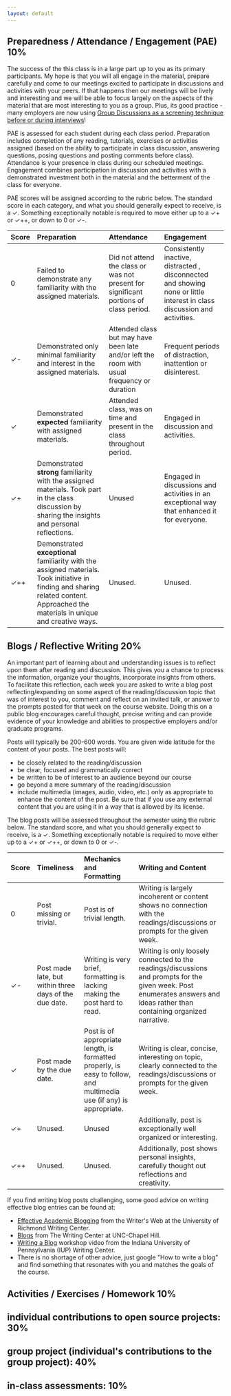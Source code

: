 ```yaml
---
layout: default
---
```


## Preparedness / Attendance / Engagement  (PAE) 10%

The success of the this class is in a large part up to you as its primary participants. My hope is that you will all engage in the material, prepare carefully and come to our meetings excited to participate in discussions and activities with your peers. If that happens then our meetings will be lively and interesting and we will be able to focus largely on the aspects of the material that are most interesting to you as a group. Plus, its good practice - many employers are now using [Group Discussions as a screening technique before or during interviews](https://www.reed.co.uk/career-advice/group-interview-tips-dos-and-donts/)!

PAE is assessed for each student during each class period. Preparation includes completion of any reading, tutorials, exercises or activities assigned (based on the ability to participate in class discussion, answering questions, posing questions and posting comments before class). Attendance is your presence in class during our scheduled meetings. Engagement combines participation in discussion and activities with a demonstrated investment both in the material and the betterment of the class for everyone.

PAE scores will be assigned according to the rubric below. The standard score in each category, and what you should generally expect to receive, is a ✓. Something exceptionally notable is required to move either up to a ✓+ or ✓++,  or down to 0 or ✓-.  


|Score | Preparation |  Attendance| Engagement |
|:---|:---|:---|:---|
|0|Failed to demonstrate any familiarity with the assigned materials. | Did not attend the class or was not present for significant portions of class period. | Consistently inactive, distracted , disconnected and showing none or little interest in class discussion and activities.|
|✓-| Demonstrated only minimal familiarity and interest in the assigned materials.  | Attended class but may have been late and/or left the room with usual frequency or duration |Frequent periods of distraction, inattention or disinterest.   |
|✓ | Demonstrated __expected__ familiarity with assigned materials. | Attended class, was on time and present in the class throughout period.|Engaged in discussion and activities.  |
|✓+| Demonstrated __strong__ familiarity with the assigned materials. Took part in the class discussion by sharing the insights and personal reflections.| Unused | Engaged in discussions and activities in an exceptional way that enhanced it for everyone. |
|✓++|Demonstrated __exceptional__ familiarity with the assigned materials. Took initiative in finding and sharing related content. Approached the materials in unique and creative ways. | Unused. | Unused. |


## Blogs / Reflective Writing  20%

An important part of learning about and understanding issues is to reflect upon them after reading and discussion. This gives you a chance to process the information, organize your thoughts, incorporate insights from others. To facilitate this reflection, each week  you are asked to write a blog post reflecting/expanding on some aspect of the reading/discussion topic that was of interest to you, comment and reflect on an invited talk, or answer to the prompts posted for that week on the course website. Doing this on a public blog encourages careful thought, precise writing and can provide evidence of your knowledge and abilities to prospective employers and/or graduate programs.

Posts will typically be 200-600 words. You are given wide latitude for the content of your posts. The best posts will:

- be closely related to the reading/discussion
- be clear, focused and grammatically correct
- be written to be of interest to an audience beyond our course
- go beyond a mere summary of the reading/discussion
- include multimedia (images, audio, video, etc.) only as appropriate to enhance the content of the post. Be sure that if you use any external content that you are using it in a way that is allowed by its license.

The blog posts will be assessed throughout the semester using the rubric below. The standard score, and what you should generally expect to receive, is a ✓. Something exceptionally notable is required to move either up to a ✓+ or ✓++,  or down to 0 or ✓-.  

|Score | Timeliness |  Mechanics and Formatting| Writing and Content |
|:---|:---|:---|:---|
|0| Post missing or trivial. | Post is of trivial length. | Writing is largely incoherent or content shows no connection with the readings/discussions or prompts for the given week. |
|✓-| Post made late, but within three days of the due date.  | Writing is very brief, formatting is lacking making the post hard to read.  | Writing is only loosely  connected to the readings/discussions and prompts for the given week. Post enumerates answers  and ideas rather than containing organized narrative. |
|✓ | Post made by the due date.  | Post is of appropriate length, is formatted properly, is easy to follow, and multimedia use (if any) is appropriate.  | Writing is clear, concise, interesting on topic, clearly connected to the readings/discussions or prompts for the given week.  |
|✓+| Unused. | Unused | Additionally, post is exceptionally well organized or interesting.  |
|✓++| Unused. | Unused. | Additionally, post shows personal insights, carefully thought out reflections and  creativity.  |

If you find writing blog posts challenging, some good advice on writing effective blog entries can be found at:
- [Effective Academic Blogging](http://writing2.richmond.edu/writing/wweb/blogging.html) from the Writer's Web at the University of Richmond Writing Center.
- [Blogs](http://writingcenter.unc.edu/handouts/blogs/) from The Writing Center at UNC-Chapel Hill.
- [Writing a Blog](http://www.iup.edu/writingcenter/writing-resources/workshop-videos/writing-a-blog/) workshop video from the Indiana University of Pennsylvania (IUP) Writing Center.
- There is no shortage of other advice, just google "How to write a blog" and find something that resonates with you and matches the goals of the course.

## Activities / Exercises / Homework 10%

## individual contributions to open source projects: 30%
## group project (individual's contributions to the group  project): 40%
## in-class assessments: 10%
